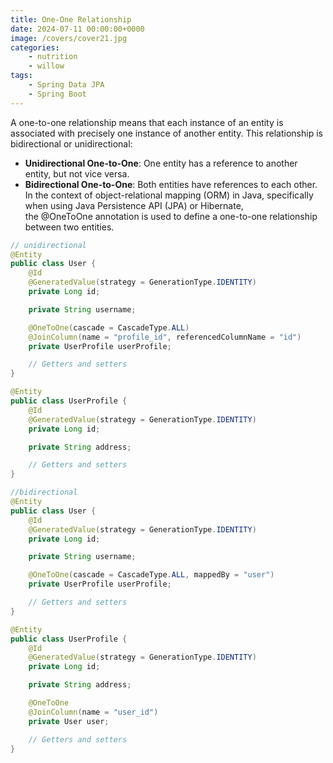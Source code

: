 ```yaml
---
title: One-One Relationship
date: 2024-07-11 00:00:00+0000
image: /covers/cover21.jpg
categories: 
    - nutrition
    - willow
tags:
    - Spring Data JPA
    - Spring Boot
---
```

A one-to-one relationship means that each instance of an entity is associated with precisely one instance of another entity. This relationship is bidirectional or unidirectional:
* **Unidirectional One-to-One**: One entity has a reference to another entity, but not vice versa.
* **Bidirectional One-to-One**: Both entities have references to each other.
In the context of object-relational mapping (ORM) in Java, specifically when using Java Persistence API (JPA) or Hibernate, the @OneToOne annotation is used to define a one-to-one relationship between two entities.

```java
// unidirectional 
@Entity
public class User {
    @Id
    @GeneratedValue(strategy = GenerationType.IDENTITY)
    private Long id;

    private String username;

    @OneToOne(cascade = CascadeType.ALL)
    @JoinColumn(name = "profile_id", referencedColumnName = "id")
    private UserProfile userProfile;

    // Getters and setters
}

@Entity
public class UserProfile {
    @Id
    @GeneratedValue(strategy = GenerationType.IDENTITY)
    private Long id;

    private String address;

    // Getters and setters
}

//bidirectional
@Entity
public class User {
    @Id
    @GeneratedValue(strategy = GenerationType.IDENTITY)
    private Long id;

    private String username;

    @OneToOne(cascade = CascadeType.ALL, mappedBy = "user")
    private UserProfile userProfile;

    // Getters and setters
}

@Entity
public class UserProfile {
    @Id
    @GeneratedValue(strategy = GenerationType.IDENTITY)
    private Long id;

    private String address;

    @OneToOne
    @JoinColumn(name = "user_id")
    private User user;

    // Getters and setters
}
```